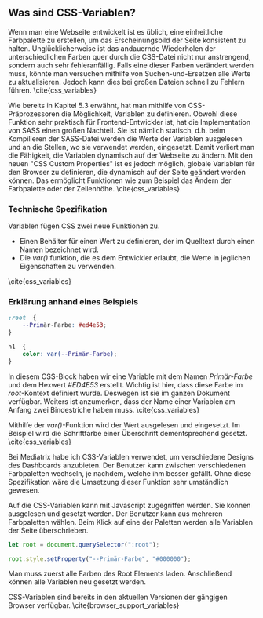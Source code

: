 ## Was sind CSS-Variablen?

Wenn man eine Webseite entwickelt ist es üblich, eine einheitliche Farbpalette zu erstellen, um das Erscheinungsbild der Seite konsistent zu halten. Unglücklicherweise ist das andauernde Wiederholen der unterschiedlichen Farben quer durch die CSS-Datei nicht nur anstrengend, sondern auch sehr fehleranfällig. Falls eine dieser Farben verändert werden muss, könnte man versuchen mithilfe von Suchen-und-Ersetzen alle Werte zu aktualisieren. Jedoch kann dies bei großen Dateien schnell zu Fehlern führen. \cite{css_variables}

Wie bereits in Kapitel 5.3 erwähnt, hat man mithilfe von CSS-Präprozessoren die Möglichkeit, Variablen zu definieren. Obwohl diese Funktion sehr praktisch für Frontend-Entwickler ist, hat die Implementation von SASS einen großen Nachteil. Sie ist nämlich statisch, d.h. beim Kompilieren der SASS-Datei werden die Werte der Variablen ausgelesen und an die Stellen, wo sie verwendet werden, eingesetzt. Damit verliert man die Fähigkeit, die Variablen dynamisch auf der Webseite zu ändern. Mit den neuen "CSS Custom Properties" ist es jedoch möglich, globale Variablen für den Browser zu definieren, die dynamisch auf der Seite geändert werden können. Das ermöglicht Funktionen wie zum Beispiel das Ändern der Farbpalette oder der Zeilenhöhe. \cite{css_variables}

### Technische Spezifikation

Variablen fügen CSS zwei neue Funktionen zu.

*   Einen Behälter für einen Wert zu definieren, der im Quelltext durch einen Namen bezeichnet wird.
*   Die _var()_ funktion, die es dem Entwickler erlaubt, die Werte in jeglichen Eigenschaften zu verwenden.

\cite{css_variables}

### Erklärung anhand eines Beispiels

```css
:root  {
	--Primär-Farbe: #ed4e53;
}

h1  {
	color: var(--Primär-Farbe);
}
```

In diesem CSS-Block haben wir eine Variable mit dem Namen _Primär-Farbe_ und dem Hexwert _#ED4E53_ erstellt. Wichtig ist hier, dass diese Farbe im _root_-Kontext definiert wurde. Deswegen ist sie im ganzen Dokument verfügbar. Weiters ist anzumerken, dass der Name einer Variablen am Anfang zwei Bindestriche haben muss. \cite{css_variables}

Mithilfe der _var()_-Funktion wird der Wert ausgelesen und eingesetzt. Im Beispiel wird die Schriftfarbe einer Überschrift dementsprechend gesetzt. \cite{css_variables}

Bei Mediatrix habe ich CSS-Variablen verwendet, um verschiedene Designs des Dashboards anzubieten. Der Benutzer kann zwischen verschiedenen Farbpaletten wechseln, je nachdem, welche ihm besser gefällt. Ohne diese Spezifikation wäre die Umsetzung dieser Funktion sehr umständlich gewesen.

Auf die CSS-Variablen kann mit Javascript zugegriffen werden. Sie können ausgelesen und gesetzt werden. Der Benutzer kann aus mehreren Farbpaletten wählen. Beim Klick auf eine der Paletten werden alle Variablen der Seite überschrieben.

```javascript
let root = document.querySelector(":root");

root.style.setProperty("--Primär-Farbe", "#000000");
```

Man muss zuerst alle Farben des Root Elements laden. Anschließend können alle Variablen neu gesetzt werden.

CSS-Variablen sind bereits in den aktuellen Versionen der gängigen Browser verfügbar. \cite{browser_support_variables}
